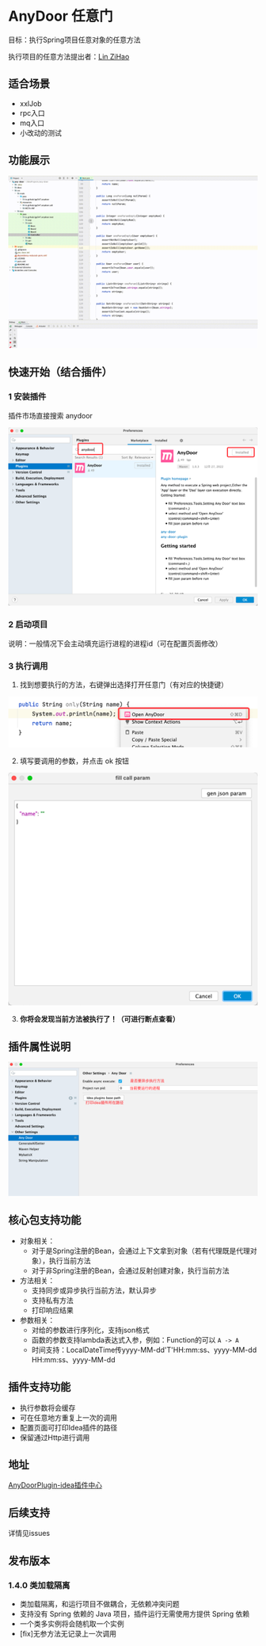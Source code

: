 # AnyDoor 任意门

目标：执行Spring项目任意对象的任意方法

执行项目的任意方法提出者：[Lin ZiHao](https://github.com/schneiderlin)

## 适合场景
- xxlJob
- rpc入口
- mq入口
- 小改动的测试

## 功能展示
![img](dosc/image/功能展示.gif)


## 快速开始（结合插件）
### 1 安装插件
插件市场直接搜索 anydoor

![img.png](dosc/image/安装插件.png)

### 2 启动项目
说明：一般情况下会主动填充运行进程的进程id（可在配置页面修改）

### 3 执行调用
1. 找到想要执行的方法，右键弹出选择打开任意门（有对应的快捷键）

![img.png](dosc/image/打开任意门.png)

2. 填写要调用的参数，并点击 ok 按钮

![img.png](dosc/image/启动.png)

3. **你将会发现当前方法被执行了！（可进行断点查看）**

## 插件属性说明

![img.png](dosc/image/配置页.png)


## 核心包支持功能
- 对象相关：
  - 对于是Spring注册的Bean，会通过上下文拿到对象（若有代理既是代理对象），执行当前方法
  - 对于非Spring注册的Bean，会通过反射创建对象，执行当前方法
- 方法相关：
  - 支持同步或异步执行当前方法，默认异步
  - 支持私有方法
  - 打印响应结果
- 参数相关：
  - 对给的参数进行序列化，支持json格式
  - 函数的参数支持lambda表达式入参，例如：Function的可以 `A -> A`
  - 时间支持：LocalDateTime传yyyy-MM-dd'T'HH:mm:ss、yyyy-MM-dd HH:mm:ss、yyyy-MM-dd

## 插件支持功能
- 执行参数将会缓存
- 可在任意地方重复上一次的调用
- 配置页面可打印Idea插件的路径
- 保留通过Http进行调用



## 地址
[AnyDoorPlugin-idea插件中心](https://plugins.jetbrains.com/plugin/20385-anydoor)

## 后续支持
详情见issues

## 发布版本
### 1.4.0 类加载隔离
- 类加载隔离，和运行项目不做耦合，无依赖冲突问题
- 支持没有 Spring 依赖的 Java 项目，插件运行无需使用方提供 Spring 依赖
- 一个类多实例将会随机取一个实例
- [fix]无参方法无记录上一次调用